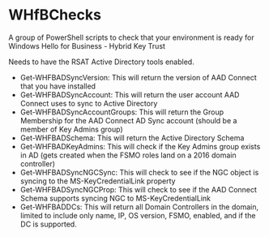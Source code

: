# WHfBChecks
A group of PowerShell scripts to check that your environment is ready for Windows Hello for Business - Hybrid Key Trust

Needs to have the RSAT Active Directory tools enabled.

- Get-WHFBADSyncVersion:        This will return the version of AAD Connect that you have installed
- Get-WHFBADSyncAccount:        This will return the user account AAD Connect uses to sync to Active Directory
- Get-WHFBADSyncAccountGroups:  This will return the Group Membership for the AAD Connect AD Sync account (should be a member of Key Admins group)
- Get-WHFBADSchema:             This will return the Active Directory Schema
- Get-WHFBADKeyAdmins:          This will check if the Key Admins group exists in AD (gets created when the FSMO roles land on a 2016 domain controller)
- Get-WHFBADSyncNGCSync:        This will check to see if the NGC object is syncing to the MS-KeyCredentialLink property
- Get-WHFBADSyncNGCProp:        This will check to see if the AAD Connect Schema supports syncing NGC to MS-KeyCredentialLink
- Get-WHFBADDCs:                This will return all Domain Controllers in the domain, limited to include only name, IP, OS version, FSMO, enabled, and if the DC is supported.